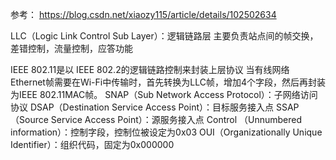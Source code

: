 参考：
https://blog.csdn.net/xiaozy115/article/details/102502634

LLC（Logic Link Control Sub Layer）：逻辑链路层 主要负责站点间的帧交换，差错控制，流量控制，应答功能

IEEE 802.11是以 IEEE 802.2的逻辑链路控制来封装上层协议
当有线网络 Ethernet帧需要在Wi-Fi中传输时，首先转换为LLC帧，增加4个字段，然后再封装为IEEE 802.11MAC帧。
SNAP（Sub Network Access Protocol）：子网络访问协议
DSAP（Destination Service Access Point）：目标服务接入点
SSAP（Source Service Access Point）：源服务接入点
Control （Unnumbered information）：控制字段，控制位被设定为0x03
OUI（Organizationally Unique Identifier）：组织代码，固定为0x000000
